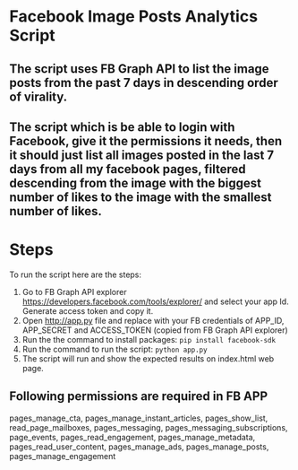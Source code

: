 # Facebook Image Posts Analytics Script
## The script uses FB Graph API to list the image posts from the past 7 days in descending order of virality.
## The script which is be able to login with Facebook, give it the permissions it needs, then it should just list all images posted in the last 7 days from all my facebook pages, filtered descending from the image with the biggest number of likes to the image with the smallest number of likes.

# Steps

To run the script here are the steps:
1. Go to FB Graph API explorer https://developers.facebook.com/tools/explorer/ and select your app Id. Generate access token and copy it.
2. Open http://app.py file and replace with your FB credentials of APP_ID, APP_SECRET and ACCESS_TOKEN (copied from FB Graph API explorer)
3. Run the the command to install packages: 
   `pip install facebook-sdk`
4. Run the command to run the script:
  `python app.py`
5. The script will run and show the expected results on index.html web page.

## Following permissions are required in FB APP

pages_manage_cta, 
pages_manage_instant_articles, 
pages_show_list,
read_page_mailboxes,
pages_messaging,
pages_messaging_subscriptions,
page_events,
pages_read_engagement,
pages_manage_metadata,
pages_read_user_content,
pages_manage_ads,
pages_manage_posts,
pages_manage_engagement

